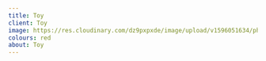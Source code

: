 ```yaml
---
title: Toy
client: Toy
image: https://res.cloudinary.com/dz9pxpxde/image/upload/v1596051634/photos/11_Ira%2C%20Blade%20Runner%20Style/1_nyi5yb.jpg
colours: red
about: Toy
---
```

